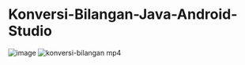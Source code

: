 # Konversi-Bilangan-Java-Android-Studio
![image](https://user-images.githubusercontent.com/92959023/233815918-0dcf63bc-5d04-4d0a-98d8-51e9ed1ff2b4.png)
![konversi-bilangan mp4](https://user-images.githubusercontent.com/92959023/234007893-04d5392e-4772-4f81-bf26-874d13a68593.gif)
